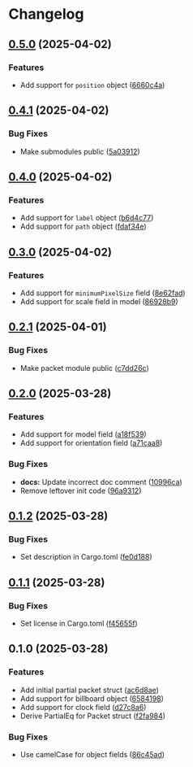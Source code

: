 # Changelog

## [0.5.0](https://github.com/gteufelberger/czml-rs/compare/v0.4.1...v0.5.0) (2025-04-02)


### Features

* Add support for `position` object ([6660c4a](https://github.com/gteufelberger/czml-rs/commit/6660c4aa7e340aab31e220fff61e156fea8f8f80))

## [0.4.1](https://github.com/gteufelberger/czml-rs/compare/v0.4.0...v0.4.1) (2025-04-02)


### Bug Fixes

* Make submodules public ([5a03912](https://github.com/gteufelberger/czml-rs/commit/5a039121d730fc634709a472ddeff94fe4337bdd))

## [0.4.0](https://github.com/gteufelberger/czml-rs/compare/v0.3.0...v0.4.0) (2025-04-02)


### Features

* Add support for `label` object ([b6d4c77](https://github.com/gteufelberger/czml-rs/commit/b6d4c775249efd2b45bdcc184363d78acfa026c8))
* Add support for `path` object ([fdaf34e](https://github.com/gteufelberger/czml-rs/commit/fdaf34ec546cf47b854ccd676e2c8476da487a4e))

## [0.3.0](https://github.com/gteufelberger/czml-rs/compare/v0.2.1...v0.3.0) (2025-04-02)


### Features

* Add support for `minimumPixelSize` field ([8e62fad](https://github.com/gteufelberger/czml-rs/commit/8e62fad0c06ae085f4113d1d96061fc9dc0fb858))
* Add support for scale field in model ([86928b9](https://github.com/gteufelberger/czml-rs/commit/86928b915ab6ef6bf3e3c139541c924da26d010d))

## [0.2.1](https://github.com/gteufelberger/czml-rs/compare/v0.2.0...v0.2.1) (2025-04-01)


### Bug Fixes

* Make packet module public ([c7dd26c](https://github.com/gteufelberger/czml-rs/commit/c7dd26c1f71fba44e81b5229db2a79618db5461c))

## [0.2.0](https://github.com/gteufelberger/czml-rs/compare/v0.1.2...v0.2.0) (2025-03-28)


### Features

* Add support for model field ([a18f539](https://github.com/gteufelberger/czml-rs/commit/a18f539f3a34c59982fbdd83fe9a77f6bb927f4b))
* Add support for orientation field ([a71caa8](https://github.com/gteufelberger/czml-rs/commit/a71caa88de20235665a0296ea48e68f2479eb633))


### Bug Fixes

* **docs:** Update incorrect doc comment ([10996ca](https://github.com/gteufelberger/czml-rs/commit/10996ca899870b623a1c8af2942d660eb51e3d11))
* Remove leftover init code ([96a9312](https://github.com/gteufelberger/czml-rs/commit/96a9312886dce609232860c212e9570ee1f7adac))

## [0.1.2](https://github.com/gteufelberger/czml-rs/compare/v0.1.1...v0.1.2) (2025-03-28)


### Bug Fixes

* Set description in Cargo.toml ([fe0d188](https://github.com/gteufelberger/czml-rs/commit/fe0d18810c7ae6a8584d6785dbefc5a1124b6967))

## [0.1.1](https://github.com/gteufelberger/czml-rs/compare/v0.1.0...v0.1.1) (2025-03-28)


### Bug Fixes

* Set license in Cargo.toml ([f45655f](https://github.com/gteufelberger/czml-rs/commit/f45655fd7246f5814607e906e6b604a7ac5d3990))

## 0.1.0 (2025-03-28)


### Features

* Add initial partial packet struct ([ac6d8ae](https://github.com/gteufelberger/czml-rs/commit/ac6d8ae888e6d8d190fad3e760c5eb16b1178070))
* Add support for billboard object ([6584198](https://github.com/gteufelberger/czml-rs/commit/6584198d1761482cb99f7dcb8f9da8365f83839d))
* Add support for clock field ([d27c8a6](https://github.com/gteufelberger/czml-rs/commit/d27c8a677f7436787e8c459b0f7e64bc46670cf9))
* Derive PartialEq for Packet struct ([f2fa984](https://github.com/gteufelberger/czml-rs/commit/f2fa984e2e7a23d87f6f2b9139338f75ee62ae03))


### Bug Fixes

* Use camelCase for object fields ([86c45ad](https://github.com/gteufelberger/czml-rs/commit/86c45ad81a494f00fd162910be7c9c7e733e8888))
